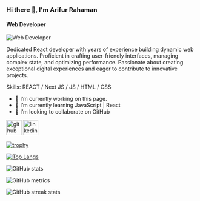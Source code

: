 ### Hi there 👋, I'm Arifur Rahaman
#### Web Developer
![Web Developer](https://unsplash.com/photos/black-acer-laptop-computer-USp4Gzr-Hdw)

Dedicated React developer with years of experience building dynamic web applications. Proficient in crafting user-friendly interfaces, managing complex state, and optimizing performance. Passionate about creating exceptional digital experiences and eager to contribute to innovative projects.

Skills:  REACT / Next JS / JS / HTML / CSS

- 🔭 I’m currently working on this page. 
- 🌱 I’m currently learning JavaScript | React 
- 👯 I’m looking to collaborate on GitHub 


[<img src='https://cdn.jsdelivr.net/npm/simple-icons@3.0.1/icons/github.svg' alt='github' height='40'>](https://github.com/devArifur)  [<img src='https://cdn.jsdelivr.net/npm/simple-icons@3.0.1/icons/linkedin.svg' alt='linkedin' height='40'>](https://www.linkedin.com/in/linkedin.com/in/arifurrahamanjs/)  

[![trophy](https://github-profile-trophy.vercel.app/?username=devArifur)](https://github.com/ryo-ma/github-profile-trophy)

[![Top Langs](https://github-readme-stats.vercel.app/api/top-langs/?username=devArifur)](https://github.com/anuraghazra/github-readme-stats)

![GitHub stats](https://github-readme-stats.vercel.app/api?username=devArifur&show_icons=true)  

![GitHub metrics](https://metrics.lecoq.io/devArifur)  

![GitHub streak stats](https://streak-stats.demolab.com/?user=devArifur)  

